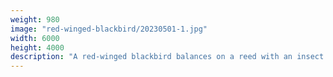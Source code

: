 ```yaml
---
weight: 980
image: "red-winged-blackbird/20230501-1.jpg"
width: 6000
height: 4000
description: "A red-winged blackbird balances on a reed with an insect in its beak<br/>f/6.3, 1/400, 300.0 mm, iso400"
---
```

